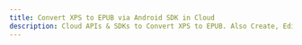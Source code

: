 ---title: Convert XPS to EPUB via Android SDK in Clouddescription: Cloud APIs & SDKs to Convert XPS to EPUB. Also Create, Edit & Render Microsoft Word & OpenOffice documents in the Cloud.---